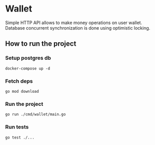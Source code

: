# Wallet #
Simple HTTP API allows to make money operations on user wallet.
Database concurrent synchronization is done using optimistic locking.
## How to run the project ##

### Setup postgres db ###
```
docker-compose up -d
```

### Fetch deps ###
```
go mod download
```

### Run the project ###
```
go run ./cmd/wallet/main.go
```

### Run tests ###
```
go test ./...
```

